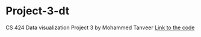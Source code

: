# Project-3-dt
CS 424 Data visualization Project 3 by Mohammed Tanveer
<a href ='https://github.com/txnveer/txnveer.github.io'> Link to the code <a>
